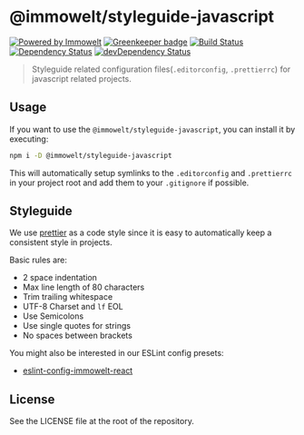 # @immowelt/styleguide-javascript

[![Powered by Immowelt](https://img.shields.io/badge/powered%20by-immowelt-yellow.svg?colorB=ffb200)](https://stackshare.io/immowelt-group/)
[![Greenkeeper badge](https://badges.greenkeeper.io/ImmoweltGroup/styleguide-javascript.svg)](https://greenkeeper.io/)
[![Build Status](https://travis-ci.org/ImmoweltGroup/styleguide-javascript.svg?branch=master)](https://travis-ci.org/ImmoweltGroup/styleguide-javascript)
[![Dependency Status](https://david-dm.org/ImmoweltGroup/styleguide-javascript.svg)](https://david-dm.org/ImmoweltGroup/styleguide-javascript)
[![devDependency Status](https://david-dm.org/ImmoweltGroup/styleguide-javascript/dev-status.svg)](https://david-dm.org/ImmoweltGroup/styleguide-javascript#info=devDependencies&view=table)

> Styleguide related configuration files(`.editorconfig`, `.prettierrc`) for javascript related projects.

## Usage

If you want to use the `@immowelt/styleguide-javascript`, you can install it by executing:

```bash
npm i -D @immowelt/styleguide-javascript
```

This will automatically setup symlinks to the `.editorconfig` and `.prettierrc` in your project root and add them to your `.gitignore` if possible.

## Styleguide

We use [prettier](https://github.com/prettier/prettier) as a code style since it is easy to automatically keep a consistent style in projects.

Basic rules are:

* 2 space indentation
* Max line length of 80 characters
* Trim trailing whitespace
* UTF-8 Charset and `lf` EOL
* Use Semicolons
* Use single quotes for strings
* No spaces between brackets

You might also be interested in our ESLint config presets:

* [eslint-config-immowelt-react](https://github.com/ImmoweltGroup/eslint-config-immowelt-react)

## License

See the LICENSE file at the root of the repository.
